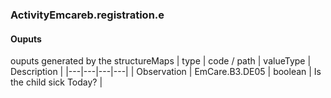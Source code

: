 ### ActivityEmcareb.registration.e

#### Ouputs

ouputs generated by the structureMaps
| type | code / path | valueType | Description |
|---|---|---|---|
| Observation | EmCare.B3.DE05 | boolean | Is the child sick Today? |
